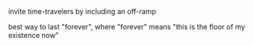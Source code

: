 invite time-travelers by including an off-ramp

best way to last "forever", where "forever" means "this is the floor of my existence now"
